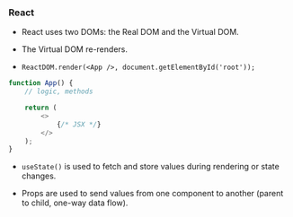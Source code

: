 ### React

- React uses two DOMs: the Real DOM and the Virtual DOM.

- The Virtual DOM re-renders.

- `ReactDOM.render(<App />, document.getElementById('root'));`

```javascript
function App() {
    // logic, methods

    return (
        <>
            {/* JSX */}
        </>
    );
}
```

- `useState()` is used to fetch and store values during rendering or state changes.

- Props are used to send values from one component to another (parent to child, one-way data flow).
